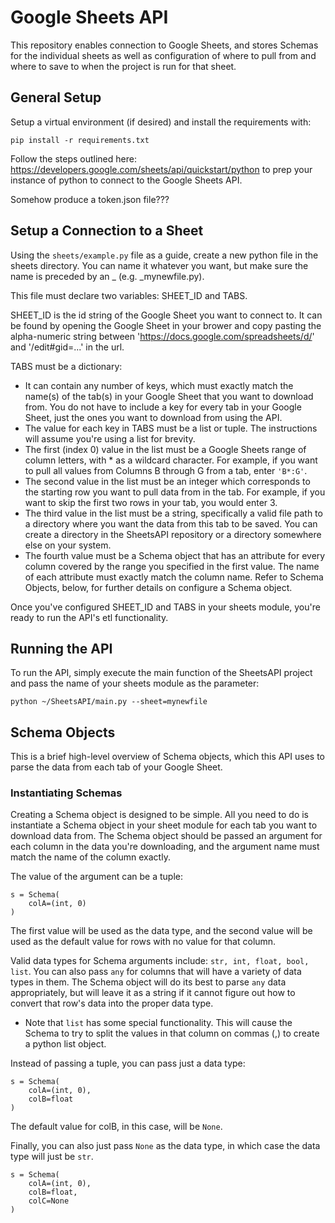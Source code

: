 # Google Sheets API

This repository enables connection to Google Sheets, and stores Schemas for
the individual sheets as well as configuration of where to pull from and 
where to save to when the project is run for that sheet.

## General Setup

Setup a virtual environment (if desired) and install the requirements with: 
```
pip install -r requirements.txt
```

Follow the steps outlined here: 
https://developers.google.com/sheets/api/quickstart/python 
to prep your instance of python to connect to the Google Sheets API.

Somehow produce a token.json file???

## Setup a Connection to a Sheet

Using the `sheets/example.py` file as a guide, create a new python file in the 
sheets directory. You can name it whatever you want, but make sure the name is
preceded by an _ (e.g. _mynewfile.py).

This file must declare two variables: SHEET_ID and TABS.

SHEET_ID is the id string of the Google Sheet you want to connect to. It can be 
found by opening the Google Sheet in your brower and copy pasting the alpha-numeric
string between 'https://docs.google.com/spreadsheets/d/' and '/edit#gid=...' in
the url.

TABS must be a dictionary:
* It can contain any number of keys, which must exactly
match the name(s) of the tab(s) in your Google Sheet that you want to download
from. You do not have to include a key for every tab in your Google Sheet, just
the ones you want to download from using the API.
* The value for each key in TABS must be a list or tuple. The instructions will
assume you're using a list for brevity.
* The first (index 0) value in the list must be a Google Sheets range of column
letters, with * as a wildcard character. For example, if you want to pull all 
values from Columns B through G from a tab, enter `'B*:G'`.
* The second value in the list must be an integer which corresponds to
the starting row you want to pull data from in the tab. For example, if you want 
to skip the first two rows in your tab, you would enter 3.
* The third value in the list must be a string, specifically a valid file path to
a directory where you want the data from this tab to be saved. You can create a
directory in the SheetsAPI repository or a directory somewhere else on your system.
* The fourth value must be a Schema object that has an attribute for every column
covered by the range you specified in the first value. The name of each attribute
must exactly match the column name. Refer to Schema Objects, below, for further
details on configure a Schema object.

Once you've configured SHEET_ID and TABS in your sheets module, you're ready to 
run the API's etl functionality.

## Running the API

To run the API, simply execute the main function of the SheetsAPI project and
pass the name of your sheets module as the parameter:
```
python ~/SheetsAPI/main.py --sheet=mynewfile
```

## Schema Objects

This is a brief high-level overview of Schema objects, which this API uses to
parse the data from each tab of your Google Sheet.

### Instantiating Schemas

Creating a Schema object is designed to be simple. All you need to do is
instantiate a Schema object in your sheet module for each tab you want to download
data from. The Schema object should be passed an argument for each column in the
data you're downloading, and the argument name must match the name of the column
exactly. 

The value of the argument can be a tuple:
```
s = Schema(
    colA=(int, 0)
)
```
The first value will be used as the data type, and the second value will be used
as the default value for rows with no value for that column.

Valid data types for Schema arguments include: `str, int, float, bool, list`. You 
can also pass `any` for columns that will have a variety of data types in them. 
The Schema object will do its best to parse `any` data appropriately, but will 
leave it as a string if it cannot figure out how to convert that row's data into 
the proper data type.
* Note that `list` has some special functionality. This will cause the Schema
to try to split the values in that column on commas (,) to create a python list
object. 

Instead of passing a tuple, you can pass just a data type:
```
s = Schema(
    colA=(int, 0),
    colB=float
)
```

The default value for colB, in this case, will be `None`.

Finally, you can also just pass `None` as the data type, in which case the data
type will just be `str`.
```
s = Schema(
    colA=(int, 0),
    colB=float,
    colC=None
)
```
